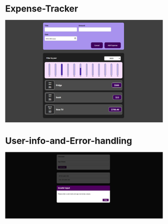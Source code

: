 # Expense-Tracker
![Alt text](https://github.com/Sourolio10/react-practice/blob/main/imgs/expense-tracker.png)

# User-info-and-Error-handling
![Alt text](https://github.com/Sourolio10/react-practice/blob/main/imgs/user-input-error-handler.png)
